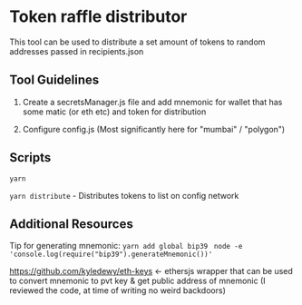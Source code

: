 # Token raffle distributor

This tool can be used to distribute a set amount of tokens to random addresses passed in recipients.json

## Tool Guidelines

1. Create a secretsManager.js file and add mnemonic for wallet that has some matic (or eth etc) and token for distribution

1. Configure config.js (Most significantly here for "mumbai" / "polygon")

## Scripts

`yarn`

`yarn distribute` - Distributes tokens to list on config network

## Additional Resources

Tip for generating mnemonic:
`yarn add global bip39`
` node -e 'console.log(require("bip39").generateMnemonic())'`

https://github.com/kyledewy/eth-keys <- ethersjs wrapper that can be used to convert mnemonic to pvt key & get public address of mnemonic (I reviewed the code, at time of writing no weird backdoors)
